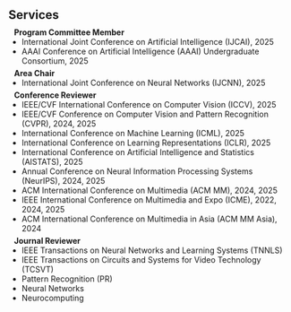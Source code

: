 <h1 id="services"></h1>

<h2 style="margin: 60px 0px 10px;">Services</h2>

<!-- <h4 style="margin:0 10px 0;">Organization Committee</h4>

<ul style="margin:0 0 5px;">
  <li>Website Chair, <a href="https://bmvc2024.org/people/organisers/"><autocolor>The British Machine Vision Conference (BMVC)</autocolor></a> <a href="https://bmvc2022.org/people/organisers/"><autocolor>2022</autocolor></a>-<a href="https://bmvc2024.org/people/organisers/"><autocolor>2024</autocolor></a></li>
  <li>Website Master, <a href="https://www.acmmmasia.org/2020/committee.html"><autocolor>ACM International Conference on Multimedia in Asia (MM Asia) 2020</autocolor></a></li>
</ul> -->

<!-- <h4 style="margin:0 10px 0;">Area Chairs</h4>

<ul style="margin:0 0 5px;">
  <li><a href="https://bmvc2024.org/"><autocolor>The British Machine Vision Conference (BMVC) 2024</autocolor></a></li>
</ul> -->

<!-- <h4 style="margin:0 10px 0;">Program Committee</h4>

<ul style="margin:0 0 5px;">
  <li><a href="https://ijcai-21.org/"><autocolor>International Joint Conference on Artificial Intelligence (IJCAI) 2021</autocolor></a></li>
</ul> -->

<h4 style="margin:0 10px 0;">Program Committee Member</h4>

<ul style="margin:0 0 5px;">
  <li>International Joint Conference on Artificial Intelligence (IJCAI), 2025</li>
  <li>AAAI Conference on Artificial Intelligence (AAAI) Undergraduate Consortium, 2025</li>
</ul>

<h4 style="margin:0 10px 0;">Area Chair</h4>

<ul style="margin:0 0 5px;">
  <li>International Joint Conference on Neural Networks (IJCNN), 2025</li>

</ul>


<h4 style="margin:0 10px 0;">Conference Reviewer</h4>

<ul style="margin:0 0 5px;">
  <li>IEEE/CVF International Conference on Computer Vision (ICCV), 2025</li>
  <li>IEEE/CVF Conference on Computer Vision and Pattern Recognition (CVPR), 2024, 2025</li>
  <li>International Conference on Machine Learning (ICML), 2025</li>
  <li>International Conference on Learning Representations (ICLR), 2025</li>
  <li>International Conference on Artificial Intelligence and Statistics (AISTATS), 2025</li>
  <li>Annual Conference on Neural Information Processing Systems (NeurIPS), 2024, 2025</li>
  <li>ACM International Conference on Multimedia (ACM MM), 2024, 2025</li>
  <li>IEEE International Conference on Multimedia and Expo (ICME), 2022, 2024, 2025</li>
  <li>ACM International Conference on Multimedia in Asia (ACM MM Asia), 2024</li>

</ul>

<h4 style="margin:0 10px 0;">Journal Reviewer</h4>

<ul style="margin:0 0 20px;">

  <li>IEEE Transactions on Neural Networks and Learning Systems (TNNLS)</li>
  <li>IEEE Transactions on Circuits and Systems for Video Technology (TCSVT)</li>
  <li>Pattern Recognition (PR)</li>
  <li>Neural Networks</li>
  <li>Neurocomputing</li>

</ul>
